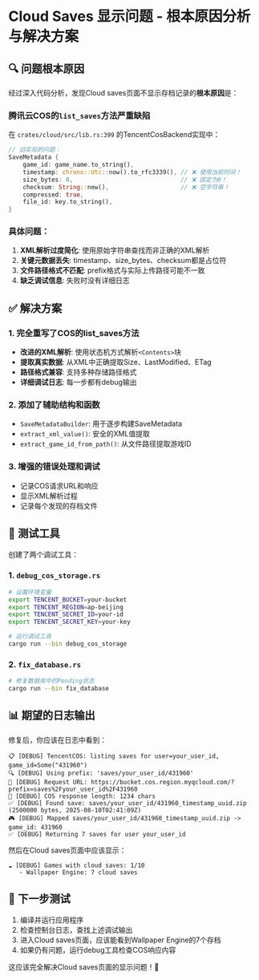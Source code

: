 # Cloud Saves 显示问题 - 根本原因分析与解决方案

## 🔍 问题根本原因

经过深入代码分析，发现Cloud saves页面不显示存档记录的**根本原因**是：

### 腾讯云COS的`list_saves`方法严重缺陷

在 `crates/cloud/src/lib.rs:399` 的TencentCosBackend实现中：

```rust
// 旧实现的问题：
SaveMetadata {
    game_id: game_name.to_string(),
    timestamp: chrono::Utc::now().to_rfc3339(), // ❌ 使用当前时间！
    size_bytes: 0,                              // ❌ 固定为0！ 
    checksum: String::new(),                    // ❌ 空字符串！
    compressed: true,
    file_id: key.to_string(),
}
```

### 具体问题：

1. **XML解析过度简化**: 使用原始字符串查找而非正确的XML解析
2. **关键元数据丢失**: timestamp、size_bytes、checksum都是占位符
3. **文件路径格式不匹配**: prefix格式与实际上传路径可能不一致
4. **缺乏调试信息**: 失败时没有详细日志

## ✅ 解决方案

### 1. 完全重写了COS的list_saves方法

- **改进的XML解析**: 使用状态机方式解析`<Contents>`块
- **提取真实数据**: 从XML中正确提取Size、LastModified、ETag
- **路径格式兼容**: 支持多种存储路径格式
- **详细调试日志**: 每一步都有debug输出

### 2. 添加了辅助结构和函数

- `SaveMetadataBuilder`: 用于逐步构建SaveMetadata
- `extract_xml_value()`: 安全的XML值提取
- `extract_game_id_from_path()`: 从文件路径提取游戏ID

### 3. 增强的错误处理和调试

- 记录COS请求URL和响应
- 显示XML解析过程
- 记录每个发现的存档文件

## 🧪 测试工具

创建了两个调试工具：

### 1. `debug_cos_storage.rs`
```bash
# 设置环境变量
export TENCENT_BUCKET=your-bucket
export TENCENT_REGION=ap-beijing  
export TENCENT_SECRET_ID=your-id
export TENCENT_SECRET_KEY=your-key

# 运行调试工具
cargo run --bin debug_cos_storage
```

### 2. `fix_database.rs`
```bash
# 修复数据库中的Pending状态
cargo run --bin fix_database
```

## 📊 期望的日志输出

修复后，你应该在日志中看到：

```
📋 [DEBUG] TencentCOS: listing saves for user=your_user_id, game_id=Some("431960")
🔍 [DEBUG] Using prefix: 'saves/your_user_id/431960'
📡 [DEBUG] Request URL: https://bucket.cos.region.myqcloud.com/?prefix=saves%2Fyour_user_id%2F431960
📄 [DEBUG] COS response length: 1234 chars
✅ [DEBUG] Found save: saves/your_user_id/431960_timestamp_uuid.zip (2500000 bytes, 2025-08-10T02:41:09Z)
🎮 [DEBUG] Mapped saves/your_user_id/431960_timestamp_uuid.zip -> game_id: 431960
✅ [DEBUG] Returning 7 saves for user your_user_id
```

然后在Cloud saves页面中应该显示：

```
☁️ [DEBUG] Games with cloud saves: 1/10
   - Wallpaper Engine: 7 cloud saves
```

## 🚀 下一步测试

1. 编译并运行应用程序
2. 检查控制台日志，查找上述调试输出
3. 进入Cloud saves页面，应该能看到Wallpaper Engine的7个存档
4. 如果仍有问题，运行debug工具检查COS响应内容

这应该完全解决Cloud saves页面的显示问题！🎉